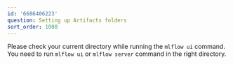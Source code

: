 ```yaml
---
id: '6686406223'
question: Setting up Artifacts folders
sort_order: 1000
---
```


Please check your current directory while running the `mlflow ui` command. You need to run `mlflow ui` or `mlflow server` command in the right directory.